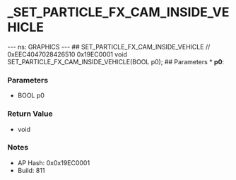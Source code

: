 # _SET_PARTICLE_FX_CAM_INSIDE_VEHICLE

--- ns: GRAPHICS --- ## SET_PARTICLE_FX_CAM_INSIDE_VEHICLE  // 0xEEC4047028426510 0x19EC0001 void SET_PARTICLE_FX_CAM_INSIDE_VEHICLE(BOOL p0);   ## Parameters * **p0**:

### Parameters
* BOOL p0

### Return Value
* void

### Notes
* AP Hash: 0x0x19EC0001
* Build: 811

